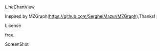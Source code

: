LineChartView

 
Inspired by MZGraph(https://github.com/SergheiMazur/MZGraph),Thanks!

License

free. 
 
ScreenShot

 

